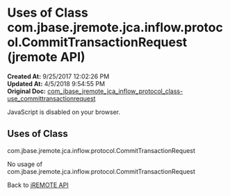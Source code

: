 # Uses of Class com.jbase.jremote.jca.inflow.protocol.CommitTransactionRequest (jremote API)

**Created At:** 9/25/2017 12:02:26 PM  
**Updated At:** 4/5/2018 9:54:55 PM  
**Original Doc:** [com_jbase_jremote_jca_inflow_protocol_class-use_committransactionrequest](https://docs.jbase.com/39265-class-use/com_jbase_jremote_jca_inflow_protocol_class-use_committransactionrequest)  

<!--<br>    try {<br>        if (location.href.indexOf('is-external=true') == -1) {<br>            parent.document.title="Uses of Class com.jbase.jremote.jca.inflow.protocol.CommitTransactionRequest (jremote   API)";<br>        }<br>    }<br>    catch(err) {<br>    }<br>//-->
JavaScript is disabled on your browser.



<!--<br>  allClassesLink = document.getElementById("allclasses\_navbar\_top");<br>  if(window==top) {<br>    allClassesLink.style.display = "block";<br>  }<br>  else {<br>    allClassesLink.style.display = "none";<br>  }<br>  //-->

## Uses of Class
com.jbase.jremote.jca.inflow.protocol.CommitTransactionRequest

No usage of com.jbase.jremote.jca.inflow.protocol.CommitTransactionRequest



Back to [jREMOTE API](com_jbase_jremote_package-summary)
